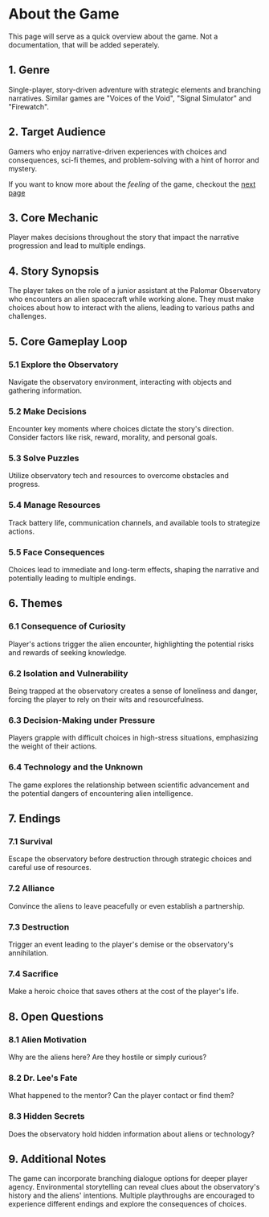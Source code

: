 # About the Game

This page will serve as a quick overview about the game. Not a documentation, that will be added seperately.  

## 1. Genre
Single-player, story-driven adventure with strategic elements and branching narratives.
Similar games are "Voices of the Void", "Signal Simulator" and "Firewatch".

## 2. Target Audience
Gamers who enjoy narrative-driven experiences with choices and consequences, sci-fi themes, and problem-solving with a hint of horror and mystery.

If you want to know more about the *feeling* of the game, checkout the [next page](feeling.md "It's all about feelings.")

## 3. Core Mechanic
Player makes decisions throughout the story that impact the narrative progression and lead to multiple endings.

## 4. Story Synopsis

The player takes on the role of a junior assistant at the Palomar Observatory who encounters an alien spacecraft while working alone. They must make choices about how to interact with the aliens, leading to various paths and challenges.

## 5. Core Gameplay Loop

### 5.1 Explore the Observatory
Navigate the observatory environment, interacting with objects and gathering information.
### 5.2 Make Decisions
Encounter key moments where choices dictate the story's direction. Consider factors like risk, reward, morality, and personal goals.
### 5.3 Solve Puzzles
Utilize observatory tech and resources to overcome obstacles and progress.
### 5.4 Manage Resources
Track battery life, communication channels, and available tools to strategize actions.
### 5.5 Face Consequences
Choices lead to immediate and long-term effects, shaping the narrative and potentially leading to multiple endings.

## 6. Themes

### 6.1 Consequence of Curiosity
Player's actions trigger the alien encounter, highlighting the potential risks and rewards of seeking knowledge.
### 6.2 Isolation and Vulnerability
Being trapped at the observatory creates a sense of loneliness and danger, forcing the player to rely on their wits and resourcefulness.
### 6.3 Decision-Making under Pressure
Players grapple with difficult choices in high-stress situations, emphasizing the weight of their actions.
### 6.4 Technology and the Unknown
The game explores the relationship between scientific advancement and the potential dangers of encountering alien intelligence.

## 7. Endings

### 7.1 Survival
Escape the observatory before destruction through strategic choices and careful use of resources.
### 7.2 Alliance
Convince the aliens to leave peacefully or even establish a partnership.
### 7.3 Destruction
Trigger an event leading to the player's demise or the observatory's annihilation.
### 7.4 Sacrifice
Make a heroic choice that saves others at the cost of the player's life.

## 8. Open Questions

### 8.1 Alien Motivation
Why are the aliens here? Are they hostile or simply curious?
### 8.2 Dr. Lee's Fate
What happened to the mentor? Can the player contact or find them?
### 8.3 Hidden Secrets
Does the observatory hold hidden information about aliens or technology?

## 9. Additional Notes

The game can incorporate branching dialogue options for deeper player agency.
Environmental storytelling can reveal clues about the observatory's history and the aliens' intentions.
Multiple playthroughs are encouraged to experience different endings and explore the consequences of choices.

<!-- # About the Game

This page will serve to collect all information about the game. Not a documentation, that will be added seperately.  
This is kind of like a Game Design Document (GDD).


## 10. 1. Game Concept

### 1.1 Overview
"Quantum Contact" is a sci-fi horror game where the player is a radio operator on a remote island space station, trying to survive and communicate with other survivors while being hunted by a mysterious alien threat.

### 1.2 Goals
The game aims to create a tense and immersive atmosphere, where the player has to use their wits and skills to stay alive and uncover the secrets of the station and the alien invasion.

### 1.3 Scope
The game is a single-player, first-person experience, with an estimated playtime of 6-8 hours. The game features multiple endings, depending on the player's choices and actions.


## 2. Gameplay Mechanics

### 2.1 Core Mechanics
The game revolves around using the radio to scan for signals, access information and communicate with other *characters*. The player also has to manage their resources, such as sleep, (maybe) hunger, and health while avoiding, fighting or befriending the alien and native creatures that roam the island.

### 2.2 Progression
The game is divided into days, each with a different objectives, anamolies, and challenges. The player can explore the station, find clues, items, and upgrades, and interact with the environment.  
The game adapts to the player's decisions and performance, changing the story and the difficulty accordingly. Player agency is very important.

### 2.3 Controls
Default First Person Shooter (FPS) controls using keyboard and mouse, controller support as well.

### 2.4 Modes
The game has a main story mode, where the player follows the main plot and tries to reach one of the endings. The game also has a sandbox mode, where the player can freely explore the station and experiment with the mechanics, without any story or time constraints.


## 3. Story

### 3.1 Narrative
The game follows the story of *Alex*, a radio operator on the *TBD Radio Station*, who arrives on the island for his first day of work. Alex's arrival sets of a number of events, that lead to the first discovery of alien life. Some friendly, some not so much.

### 3.2 Characters
The game features several characters that the player can communicate with via the text, such as

*names TBD*

- Sarah, a scientist and Alex's friend and mentor, who is trying to understand the alien threat and depending on your reports will either help you or shut you down.
- Mark, a security officer and Alex's rival, who is suspicious of everyone and wants to take control of the situation.
- Lisa, your girlfriend that died in a suspicous car accident. Rumored to be an alien abduction.
- Max, a hacker and Alex's ally, who is witty and sarcastic, but also loyal and helpful.

### 3.3 Dialogue
The game uses a branching dialogue system, where the player can choose what to say and how to respond to the other characters. The dialogue affects the relationships, the trust, and the outcomes of the game. The dialogue is written in a realistic and natural style, with a mix of humor, drama, and horror.


## 4. Aesthetics

### 4.1 Art Style
The game uses a realistic and detailed 3D graphics style, with a dark and gloomy color palette, to create a contrast between the peaceful days and weird nights. The game also uses state of the art lighting effects from Unreal Engine 5.3.

### 4.2 Sound Design
The game uses a rich and varied sound design, with a combination of ambient sounds, sound effects, (maybe voice acting), and music, to create a believable and immersive soundscape. The game also uses spatial audio and 3D sound, to simulate the direction and distance of the sounds, and to add tension and suspense using [Unreal Engine Metasounds](https//docs.unrealengine.com/5.0/en-US/metasounds-the-next-generation-sound-sources-in-unreal-engine/).


## 5. Technology

### 5.1 Engine
The game is developed using the Unreal Engine 5.3, a powerful and versatile game engine that allows for high-quality graphics, physics, animation, audio, and scripting.

### 5.2 Platforms
The game is designed for PC, with support for Windows, Linux, and Mac OS.  
No VR or Multiplayer features planned.

### 5.3 Requirements
The game requires a minimum (TBD)

- 8 GB of RAM
- a quad-core CPU
- a GTX 1060 or equivalent GPU
- and 20 GB of disk space

The game recommends (TBD) 

- 16 GB of RAM
- an octa-core CPU
- a RTX 2070 or equivalent GPU
- and 40 GB of disk space


## 6. Marketing and Monetization

### 6.1 Market Analysis
The game targets the niche market of sci-fi horror fans, who enjoy games such as Alien
Isolation, Dead Space, and SOMA. The game also appeals to the broader market of adventure and story-driven fans, who enjoy games such as Firewatch, Life is Strange, and The Walking Dead. The game faces competition from other similar games, such as Observation, Moons of Madness, and The Station, but it differentiates itself by its unique radio mechanic, its multiple endings and actual player agency.

### 6.2 Marketing Strategy
The game uses a combination of online and offline marketing strategies, such as

- Creating a website, a blog, and social media accounts, to share updates, screenshots, trailers, and demos of the game, and to interact with the fans and the press.
- Releasing the game on popular digital platforms, such as Steam, GOG, and itch.io, to reach a wide and diverse audience, and to benefit from their features, such as reviews, achievements, and community.

### 6.3 Monetization Strategy
The game uses a premium monetization strategy, where the game is sold for a fixed price of *TBD*, with no additional costs or microtransactions. The game will receive free DLC in form of updates, no addition costs required. The game also generates revenue from merchandise, such as t-shirts, posters, and figurines, that are sold on the website and at events. -->